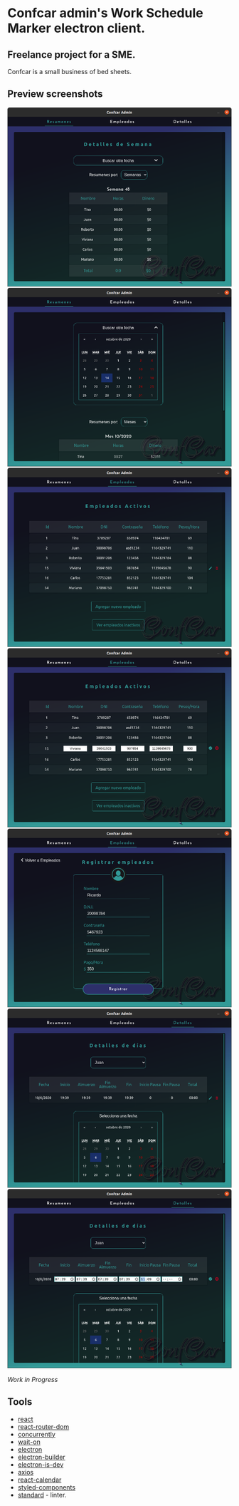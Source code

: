 # Confcar admin's Work Schedule Marker electron client.

## Freelance project for a SME.

Confcar is a small business of bed sheets.

## Preview screenshots

![Summaries](./screenshots/screen1.png)
![SummariesPerMonth](./screenshots/screen2.png)
![ActiveEmployees](./screenshots/screen3.png)
![EditingEmployees](./screenshots/screen4.png)
![AddingEmployee](./screenshots/screen5.png)
![DetailedDate](./screenshots/screen6.png)
![EditingDate](./screenshots/screen7.png)

_Work in Progress_

## Tools 

* [react](https://es.reactjs.org/)
* [react-router-dom](https://www.npmjs.com/package/react-router-dom)
* [concurrently](https://www.npmjs.com/package/concurrently)
* [wait-on](https://www.npmjs.com/package/wait-on)
* [electron](https://www.electronjs.org/)
* [electron-builder](https://www.npmjs.com/package/electron-builder)
* [electron-is-dev](https://www.npmjs.com/package/electron-is-dev)
* [axios](https://www.npmjs.com/package/axios)
* [react-calendar](https://www.npmjs.com/package/react-calendar)
* [styled-components](https://www.npmjs.com/package/styled-components)
* [standard](https://standardjs.com/) - linter.
